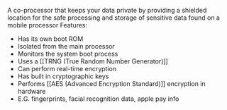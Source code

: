 A co-processor that keeps your data private by providing a shielded location for the safe processing and storage of sensitive data 
found on a mobile processor
Features:
 - Has its own boot ROM
 - Isolated from the main processor
 - Monitors the system boot process
 - Uses a [[TRNG (True Random Number Generator)]]
 - Can perform real-time encryption 
 - Has built in cryptographic keys
 - Performs [[AES (Advanced Encryption Standard)]] encryption in hardware
 - E.G. fingerprints, facial recognition data, apple pay info
